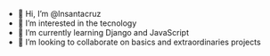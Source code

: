 - 👋 Hi, I’m @lnsantacruz
- 👀 I’m interested in the tecnology
- 🌱 I’m currently learning Django and JavaScript
- 💞️ I’m looking to collaborate on basics and extraordinaries projects

<!---
lnsantacruz/lnsantacruz is a ✨ special ✨ repository because its `README.md` (this file) appears on your GitHub profile.
You can click the Preview link to take a look at your changes.
--->
